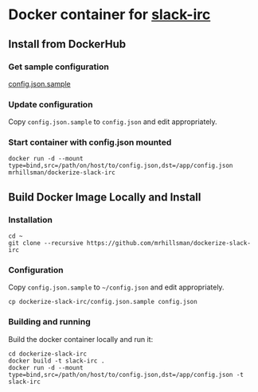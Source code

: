 Docker container for [slack-irc](https://github.com/ekmartin/slack-irc)
===

## Install from DockerHub
### Get sample configuration
[config.json.sample](https://raw.githubusercontent.com/mrhillsman/dockerize-slack-irc/master/config.json.sample)

### Update configuration
Copy `config.json.sample` to `config.json` and edit appropriately.

### Start container with config.json mounted
```
docker run -d --mount type=bind,src=/path/on/host/to/config.json,dst=/app/config.json mrhillsman/dockerize-slack-irc
```

## Build Docker Image Locally and Install
### Installation
```
cd ~
git clone --recursive https://github.com/mrhillsman/dockerize-slack-irc
```

### Configuration
Copy `config.json.sample` to `~/config.json` and edit appropriately.
```
cp dockerize-slack-irc/config.json.sample config.json
```


### Building and running

Build the docker container locally and run it:

```
cd dockerize-slack-irc
docker build -t slack-irc .
docker run -d --mount type=bind,src=/path/on/host/to/config.json,dst=/app/config.json -t slack-irc
```

